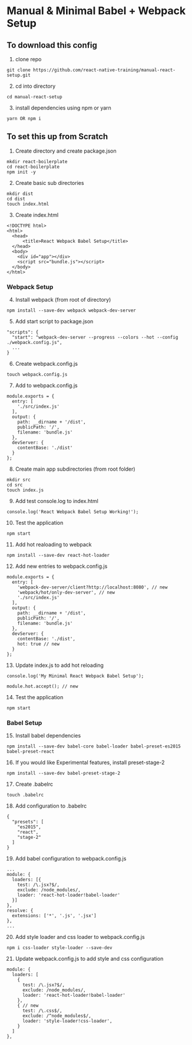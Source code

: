 # Manual & Minimal Babel + Webpack Setup

## To download this config

1. clone repo   
```
git clone https://github.com/react-native-training/manual-react-setup.git
```

2. cd into directory   
```
cd manual-react-setup
```

3. install dependencies using npm or yarn   
```
yarn OR npm i
```

## To set this up from Scratch

1. Create directory and create package.json   
```
mkdir react-boilerplate
cd react-boilerplate
npm init -y
```

2. Create basic sub directories   
```
mkdir dist
cd dist
touch index.html
```

3. Create index.html   
```
<!DOCTYPE html>
<html>
  <head>
      <title>React Webpack Babel Setup</title>
  </head>
  <body>
    <div id="app"></div>
    <script src="bundle.js"></script>
  </body>
</html>
```

### Webpack Setup

4. Install webpack (from root of directory)   
```
npm install --save-dev webpack webpack-dev-server
```

5. Add start script to package.json   
```
"scripts": {
  "start": "webpack-dev-server --progress --colors --hot --config ./webpack.config.js",
  ...
}
```

6. Create webpack.config.js   
```
touch webpack.config.js
```

7. Add to webpack.config.js   
```
module.exports = {
  entry: [
    './src/index.js'
  ],
  output: {
    path: __dirname + '/dist',
    publicPath: '/',
    filename: 'bundle.js'
  },
  devServer: {
    contentBase: './dist'
  }
};
```

8. Create main app subdirectories (from root folder)   
```
mkdir src
cd src
touch index.js
```

9. Add test console.log to index.html   
```
console.log('React Webpack Babel Setup Working!');
```

10. Test the application   
```
npm start
```

11. Add hot realoading to webpack   
```
npm install --save-dev react-hot-loader
```

12. Add new entries to webpack.config.js   
```
module.exports = {
  entry: [
    'webpack-dev-server/client?http://localhost:8080', // new
    'webpack/hot/only-dev-server', // new
    './src/index.js'
  ],
  output: {
    path: __dirname + '/dist',
    publicPath: '/',
    filename: 'bundle.js'
  },
  devServer: {
    contentBase: './dist',
    hot: true // new
  }
};
```

13. Update index.js to add hot reloading   
```
console.log('My Minimal React Webpack Babel Setup');

module.hot.accept(); // new
```

14. Test the application   
```
npm start
```

### Babel Setup   

15. Install babel dependencies   
```
npm install --save-dev babel-core babel-loader babel-preset-es2015 babel-preset-react
```

16. If you would like Experimental features, install preset-stage-2   
```
npm install --save-dev babel-preset-stage-2
```

17. Create .babelrc   
```
touch .babelrc
```

18. Add configuration to .babelrc   
```
{
  "presets": [
    "es2015",
    "react",
    "stage-2"
  ]
}
```

19. Add babel configuration to webpack.config.js   
```
...
module: {
  loaders: [{
    test: /\.jsx?$/,
    exclude: /node_modules/,
    loader: 'react-hot-loader!babel-loader'
  }]
},
resolve: {
  extensions: ['*', '.js', '.jsx']
},
...
```

20. Add style loader and css loader to webpack.config.js   
```
npm i css-loader style-loader --save-dev
```

21. Update webpack.config.js to add style and css configuration   
```
module: {
  loaders: [
    {
      test: /\.jsx?$/,
      exclude: /node_modules/,
      loader: 'react-hot-loader!babel-loader'
    },
    { // new
      test: /\.css$/,
      exclude: /^node_modules$/,
      loader: 'style-loader!css-loader',
    }
  ]
},
```
